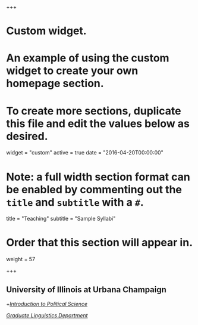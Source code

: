 +++
# Custom widget.
# An example of using the custom widget to create your own homepage section.
# To create more sections, duplicate this file and edit the values below as desired.
widget = "custom"
active = true
date = "2016-04-20T00:00:00"

# Note: a full width section format can be enabled by commenting out the `title` and `subtitle` with a `#`.
title = "Teaching"
subtitle = "Sample Syllabi"


# Order that this section will appear in.
weight = 57


+++
<h2>University of Illinois at Urbana Champaign</h2>

+_[Introduction to Political Science](uploads/PS100.pdf)_



_[Graduate Linguistics Department](https://inter.payap.ac.th/international-graduate/linguistics-ma/)_


